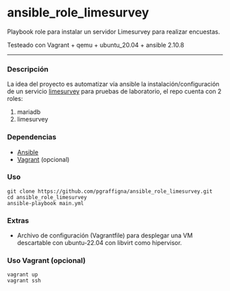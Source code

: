 # ansible_role_limesurvey

Playbook role para instalar un servidor Limesurvey para realizar encuestas.

Testeado con Vagrant + qemu + ubuntu_20.04 + ansible 2.10.8

---

### Descripción

La idea del proyecto es automatizar vía ansible la instalación/configuración de un servicio [limesurvey](https://community.limesurvey.org/) para pruebas de laboratorio, el repo cuenta con 2 roles:

1. mariadb
2. limesurvey

### Dependencias

* [Ansible](https://docs.ansible.com/ansible/latest/installation_guide/installation_distros.html)
* [Vagrant](https://developer.hashicorp.com/vagrant/install) (opcional)

### Uso

```
git clone https://github.com/pgraffigna/ansible_role_limesurvey.git
cd ansible_role_limesurvey
ansible-playbook main.yml
```

### Extras
* Archivo de configuración (Vagrantfile) para desplegar una VM descartable con ubuntu-22.04 con libvirt como hipervisor.

### Uso Vagrant (opcional)
```
vagrant up
vagrant ssh
```